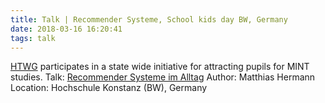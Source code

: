 ```yaml
---
title: Talk | Recommender Systeme, School kids day BW, Germany
date: 2018-03-16 16:20:41
tags: talk
---
```


[HTWG](https://www.htwg-konstanz.de/bachelor/angewandte-informatik/studieninteressierte-gaeste/angebote-fuer-schuelerinnen/girls-day) participates in a state wide initiative for attracting pupils for MINT studies.
Talk: [Recommender Systeme im Alltag](/assets/docs/2018_RecommenderSystems.pdf)
Author: Matthias Hermann
Location: Hochschule Konstanz (BW), Germany
